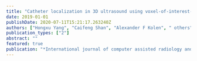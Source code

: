 ```yaml
---
title: "Catheter localization in 3D ultrasound using voxel-of-interest-based ConvNets for cardiac intervention"
date: 2019-01-01
publishDate: 2020-07-11T15:21:17.263240Z
authors: ["Hongxu Yang", "Caifeng Shan", "Alexander F Kolen", " others"]
publication_types: ["2"]
abstract: ""
featured: true
publication: "*International journal of computer assisted radiology and surgery*"
---
```


